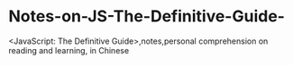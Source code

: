 # Notes-on-JS-The-Definitive-Guide-
&lt;JavaScript: The Definitive Guide>,notes,personal comprehension on reading and learning, in Chinese
